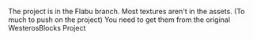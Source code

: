 The project is in the Flabu branch.
Most textures aren't in the assets. (To much to push on the project)
You need to get them from the original WesterosBlocks Project
